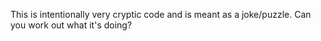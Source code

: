 This is intentionally very cryptic code and is meant as a joke/puzzle. 
Can you work out what it's doing? 

